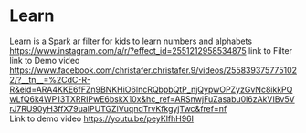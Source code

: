 # Learn
Learn is a  Spark ar filter for kids to learn numbers and alphabets 
https://www.instagram.com/a/r/?effect_id=2551212958534875  link to Filter
link to Demo video https://www.facebook.com/christafer.christafer.9/videos/2558393757751022/?__tn__=%2CdC-R-R&eid=ARA4KKE6fFZn9BNKHiO6lncRQbpbQtP_njQypwOPZyzGvNc8ikkPQwLfQ6k4WP13TXRRIPwE6bskX10x&hc_ref=ARSnwjFuZasabu0l6zAkVIBv5VrJ7RU90yH3ffX79uaIPUTGZlVuqndTrvKfkgyjTwc&fref=nf  
Link to demo video https://youtu.be/peyKlfhH96I  
